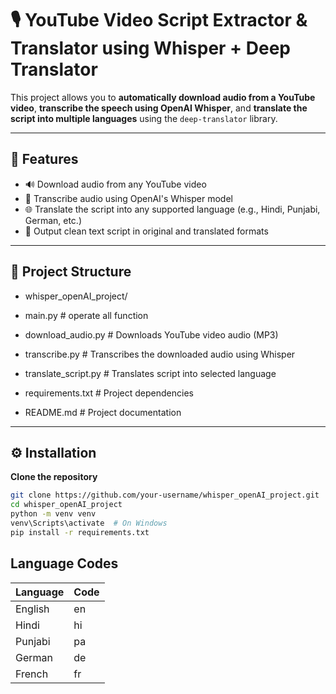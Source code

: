 # 🎙️ YouTube Video Script Extractor & Translator using Whisper + Deep Translator

This project allows you to **automatically download audio from a YouTube video**, **transcribe the speech using OpenAI Whisper**, and **translate the script into multiple languages** using the `deep-translator` library.

---

## 🚀 Features

- 🔊 Download audio from any YouTube video
- 🧠 Transcribe audio using OpenAI's Whisper model
- 🌐 Translate the script into any supported language (e.g., Hindi, Punjabi, German, etc.)
- 📄 Output clean text script in original and translated formats

---

## 📁 Project Structure

- whisper_openAI_project/

- main.py # operate all function
- download_audio.py # Downloads YouTube video audio (MP3)
- transcribe.py # Transcribes the downloaded audio using Whisper
- translate_script.py # Translates script into selected language
- requirements.txt # Project dependencies
- README.md # Project documentation

---

## ⚙️ Installation

**Clone the repository**
```bash
git clone https://github.com/your-username/whisper_openAI_project.git
cd whisper_openAI_project
python -m venv venv
venv\Scripts\activate  # On Windows
pip install -r requirements.txt
```
##  Language Codes

| Language | Code |
| -------- | ---- |
| English  | en   |
| Hindi    | hi   |
| Punjabi  | pa   |
| German   | de   |
| French   | fr   |

